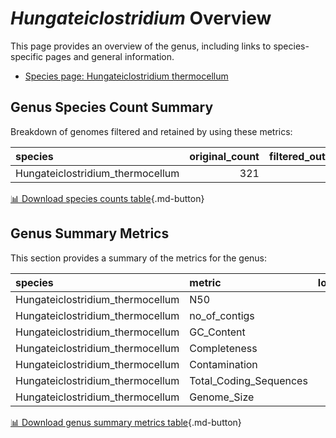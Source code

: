 # *Hungateiclostridium* Overview
This page provides an overview of the genus, including links to species-specific pages and general information.

- [Species page: Hungateiclostridium thermocellum](Hungateiclostridium_thermocellum/index.md)
## Genus Species Count Summary
Breakdown of genomes filtered and retained by using these metrics:

| species                          |   original_count |   filtered_out_count |   final_count |
|:---------------------------------|-----------------:|---------------------:|--------------:|
| Hungateiclostridium_thermocellum |              321 |                   16 |           305 |


[📊 Download species counts table](species_counts.csv){.md-button}
## Genus Summary Metrics
This section provides a summary of the metrics for the genus:

| species                          | metric                 |   lower_bounds |   upper_bounds |
|:---------------------------------|:-----------------------|---------------:|---------------:|
| Hungateiclostridium_thermocellum | N50                    |    77000       |        nan     |
| Hungateiclostridium_thermocellum | no_of_contigs          |      nan       |        210     |
| Hungateiclostridium_thermocellum | GC_Content             |       38       |         40     |
| Hungateiclostridium_thermocellum | Completeness           |       97       |        nan     |
| Hungateiclostridium_thermocellum | Contamination          |      nan       |          4     |
| Hungateiclostridium_thermocellum | Total_Coding_Sequences |     3000       |       3500     |
| Hungateiclostridium_thermocellum | Genome_Size            |        3.4e+06 |          4e+06 |


[📊 Download genus summary metrics table](genus_summary_metrics.csv){.md-button}
